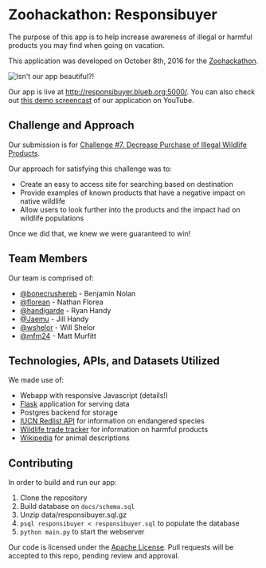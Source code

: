 # Zoohackathon: Responsibuyer

The purpose of this app is to help increase awareness of illegal or harmful products you may find when going on vacation.

This application was developed on October 8th, 2016 for the [Zoohackathon](http://www.zoohackathon.com/).

![Isn't our app beautiful?!](screenshot.jpg)

Our app is live at http://responsibuyer.blueb.org:5000/. You can also check out [this demo screencast](https://www.youtube.com/watch?v=dQw4w9WgXcQ) of our application on YouTube.

## Challenge and Approach

Our submission is for [Challenge #7. Decrease Purchase of Illegal Wildlife Products](https://www.wildlabs.net/community/thread/272).

Our approach for satisfying this challenge was to:

- Create an easy to access site for searching based on destination
- Provide examples of known products that have a negative impact on native wildlife
- Allow users to look further into the products and the impact had on wildlife populations

Once we did that, we knew we were guaranteed to win!

## Team Members

Our team is comprised of:

- [@bonecrushereb](https://github.com/bonecrushereb) - Benjamin Nolan
- [@florean](http://github.com/florean) - Nathan Florea
- [@handigarde](http://github.com/handigarde) - Ryan Handy
- [@Jaemu](http://github.com/Jaemu) - Jill Handy
- [@wshelor](http://github.com/wshelor) - Will Shelor
- [@mfm24](http://github.com/mfm24) - Matt Murfitt

## Technologies, APIs, and Datasets Utilized

We made use of:

- Webapp with responsive Javascript (details!)
- [Flask](http://flask.pocoo.org/) application for serving data
- Postgres backend for storage
- [IUCN Redlist API](http://apiv3.iucnredlist.org/api/v3/docs) for information on endangered species
- [Wildlife trade tracker](http://wildlifetradetracker.org/) for information on harmful products
- [Wikipedia](https://wikipedia.org) for animal descriptions

## Contributing

In order to build and run our app:

1. Clone the repository
2. Build database on `docs/schema.sql`
3. Unzip data/responsibuyer.sql.gz
4. `psql responsibuyer < responsibuyer.sql` to populate the database
5. `python main.py` to start the webserver

Our code is licensed under the [Apache License](LICENSE). Pull requests will be accepted to this repo, pending review and approval.
